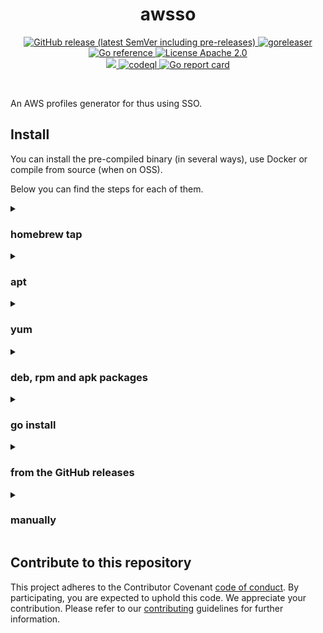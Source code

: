 <h1 align="center"> awsso</h1>

<p align="center">
  <a href="https://github.com/thazelart/awsso/releases" rel="nofollow">
    <img alt="GitHub release (latest SemVer including pre-releases)" src="https://img.shields.io/github/v/release/thazelart/awsso?include_prereleases">
  </a>

  <a href="https://github.com/thazelart/awsso/actions/workflows/release.yaml" rel="nofollow">
    <img src="https://github.com/thazelart/awsso/actions/workflows/release.yaml/badge.svg" alt="goreleaser" style="max-width:100%;">
  </a>

  <a href="https://pkg.go.dev/github.com/thazelart/awsso" rel="nofollow">
    <img src="https://pkg.go.dev/badge/github.com/thazelart/awsso.svg" alt="Go reference" style="max-width:100%;">
  </a>

  <a href="https://github.com/gojp/goreportcard/blob/master/LICENSE" rel="nofollow">
    <img src="https://img.shields.io/badge/license-Apache 2.0-blue.svg" alt="License Apache 2.0" style="max-width:100%;">
  </a>

  <br/>

  <a href="https://codecov.io/gh/thazelart/awsso" >
    <img src="https://codecov.io/gh/thazelart/awsso/branch/main/graph/badge.svg?token=CLP6KW4QLK"/>
  </a>

  <a href="https://github.com/thazelart/awsso/actions/workflows/codeql.yaml" rel="nofollow">
    <img src="https://github.com/thazelart/awsso/actions/workflows/codeql.yaml/badge.svg" alt="codeql" style="max-width:100%;">
  </a>

  <a href="https://goreportcard.com/report/github.com/thazelart/awsso" rel="nofollow">
    <img src="https://goreportcard.com/badge/github.com/thazelart/awsso" alt="Go report card" style="max-width:100%;">
  </a>
</p>
<br/>

An AWS profiles generator for thus using SSO.


## Install

You can install the pre-compiled binary (in several ways), use Docker or compile from source (when on OSS).

Below you can find the steps for each of them.

<details>
  <summary><h3>homebrew tap</h3></summary>

```bash
brew install thazelart/tap/awsso
```

</details>

<details>
  <summary><h3>apt</h3></summary>

```bash
echo 'deb [trusted=yes] https://apt.fury.io/thazelart/ /' | sudo tee /etc/apt/sources.list.d/thazelart.list
sudo apt update
sudo apt install awsso
```

</details>

<details>
  <summary><h3>yum</h3></summary>

```bash
echo '[thazelart]
name=Gemfury thazelart repository
baseurl=https://yum.fury.io/thazelart/
enabled=1
gpgcheck=0' | sudo tee /etc/yum.repos.d/thazelart.repo
sudo yum install goreleaser
```

</details>

<details>
  <summary><h3>deb, rpm and apk packages</h3></summary>
Download the .deb, .rpm or .apk packages from the [release page](https://github.com/thazelart/awsso/releases) and install them with the appropriate tools.
</details>

<details>
  <summary><h3>go install</h3></summary>

```bash
go install github.com/thazelart/awsso@latest
```

</details>

<details>
  <summary><h3>from the GitHub releases</h3></summary>

Download the pre-compiled binaries from the [release page](https://github.com/thazelart/awsso/releases) page and copy them to the desired location.

```bash
$ VERSION=v1.0.0
$ OS=Linux
$ ARCH=x86_64
$ TAR_FILE=awsso_${OS}_${ARCH}.tar.gz
$ wget https://github.com/thazelart/awsso/releases/download/${VERSION}/${TAR_FILE}
$ sudo tar xvf ${TAR_FILE} awsso -C /usr/local/bin
$ rm -f ${TAR_FILE}
```

</details>

<details>
  <summary><h3>manually</h3></summary>

```bash
$ git clone github.com/thazelart/awsso
$ cd awsso
$ go generate ./...
$ go install
```

</details>

## Contribute to this repository

This project adheres to the Contributor Covenant [code of conduct](https://github.com/thazelart/awsso/blob/main/.github/CODE_OF_CONDUCT.md). By participating, you are expected to uphold this code. We appreciate your contribution. Please refer to our [contributing](https://github.com/thazelart/awsso/blob/main/.github/CONTRIBUTING.md) guidelines for further information.
